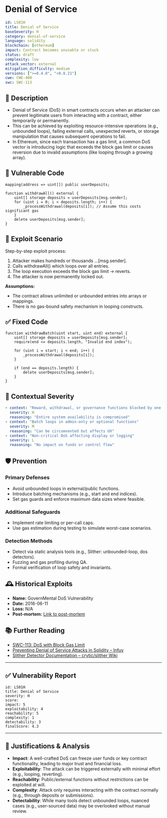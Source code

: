 # Denial of Service

```YAML
id: LS01H
title: Denial of Service 
baseSeverity: H
category: denial-of-service
language: solidity
blockchain: [ethereum]
impact: Contract becomes unusable or stuck
status: draft
complexity: low
attack_vector: external
mitigation_difficulty: medium
versions: [">=0.4.0", "<0.8.21"]
cwe: CWE-400
swc: SWC-113
```

## 📝 Description

- Denial of Service (DoS) in smart contracts occurs when an attacker can prevent legitimate users from interacting with a contract, either temporarily or permanently. 
- This can be achieved by exploiting resource-intensive operations (e.g., unbounded loops), failing external calls, unexpected reverts, or storage manipulation that causes subsequent operations to fail.
- In Ethereum, since each transaction has a gas limit, a common DoS vector is introducing logic that exceeds the block gas limit or causes reversion due to invalid assumptions (like looping through a growing array).

## 🚨 Vulnerable Code

```solidity
mapping(address => uint[]) public userDeposits;

function withdrawAll() external {
    uint[] storage deposits = userDeposits[msg.sender];
    for (uint i = 0; i < deposits.length; i++) {
        _processWithdrawal(deposits[i]); // Assume this costs significant gas
    }
    delete userDeposits[msg.sender];
}
```

## 🧪 Exploit Scenario

Step-by-step exploit process:

1. Attacker makes hundreds or thousands ...[msg.sender].
2. Calls withdrawAll() which loops over all entries.
3. The loop execution exceeds the block gas limit → reverts.
4. The attacker is now permanently locked out. 

**Assumptions:**

- The contract allows unlimited or unbounded entries into arrays or mappings.
- There is no gas-bound safety mechanism in looping constructs.

## ✅ Fixed Code

```solidity
function withdrawBatch(uint start, uint end) external {
    uint[] storage deposits = userDeposits[msg.sender];
    require(end <= deposits.length, "Invalid end index");

    for (uint i = start; i < end; i++) {
        _processWithdrawal(deposits[i]);
    }

    if (end == deposits.length) {
        delete userDeposits[msg.sender];
    }
}
```

## 🧭 Contextual Severity

```yaml
- context: "Reward, withdrawal, or governance functions blocked by one user"
  severity: H
  reasoning: "Entire system availability is compromised"
- context: "Batch loops in admin-only or optional functions"
  severity: M
  reasoning: "Can be circumvented but affects UX"
- context: "Non-critical DoS affecting display or logging"
  severity: L
  reasoning: "No impact on funds or control flow"
```

## 🛡️ Prevention

### Primary Defenses

- Avoid unbounded loops in external/public functions.
- Introduce batching mechanisms (e.g., start and end indices).
- Set gas guards and enforce maximum data sizes where feasible.

### Additional Safeguards

- Implement rate limiting or per-call caps.
- Use gas estimation during testing to simulate worst-case  scenarios.

### Detection Methods

- Detect via static analysis tools (e.g., Slither: unbounded-loop, dos detectors).
- Fuzzing and gas profiling during QA.
- Formal verification of loop safety and invariants.

## 🕰️ Historical Exploits

- **Name:** GovernMental DoS Vulnerability  
- **Date:** 2016-06-11  
- **Loss:** N/A  
- **Post-mortem:** [Link to post-mortem](https://www.reddit.com/r/ethereum/comments/4np972/governmental_dapp_scam_or_honeypot/)

## 📚 Further Reading

- [SWC-113: DoS with Block Gas Limit](https://swcregistry.io/docs/SWC-113)
- [Preventing Denial of Service Attacks in Solidity – Infuy](https://www.infuy.com/blog/preventing-denial-of-service-attacks-in-solidity/) 
- [Slither Detector Documentation – crytic/slither Wiki](https://github.com/crytic/slither/wiki/Detector-Documentation) 

---

## ✅ Vulnerability Report 

```
id: LS01H
title: Denial of Service
severity: H
score:
impact: 5        
exploitability: 4 
reachability: 5   
complexity: 1     
detectability: 3  
finalScore: 4.3
```

---

## 📄 Justifications & Analysis

- **Impact**: A well-crafted DoS can freeze user funds or key contract functionality, leading to major trust and financial loss.
- **Exploitability**: The attack can be triggered externally with minimal effort (e.g., looping, reverting).
- **Reachability**: Public/external functions without restrictions can be exploited at will.
- **Complexity**: Attack only requires interacting with the contract normally (e.g., through deposits or submissions).
- **Detectability**: While many tools detect unbounded loops, nuanced cases (e.g., user-sourced data) may be overlooked without manual review.
